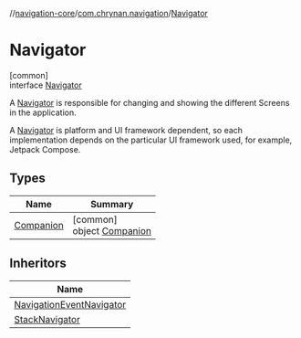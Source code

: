 //[navigation-core](../../../index.md)/[com.chrynan.navigation](../index.md)/[Navigator](index.md)

# Navigator

[common]\
interface [Navigator](index.md)

A [Navigator](index.md) is responsible for changing and showing the different Screens in the application.

A [Navigator](index.md) is platform and UI framework dependent, so each implementation depends on the particular UI framework used, for example, Jetpack Compose.

## Types

| Name | Summary |
|---|---|
| [Companion](-companion/index.md) | [common]<br>object [Companion](-companion/index.md) |

## Inheritors

| Name |
|---|
| [NavigationEventNavigator](../-navigation-event-navigator/index.md) |
| [StackNavigator](../-stack-navigator/index.md) |
